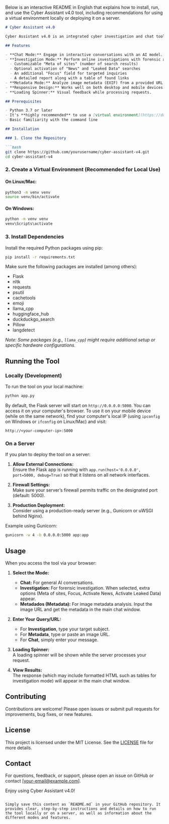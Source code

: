 Below is an interactive README in English that explains how to install, run, and use the Cyber Assistant v4.0 tool, including recommendations for using a virtual environment locally or deploying it on a server.

```markdown
# Cyber Assistant v4.0

Cyber Assistant v4.0 is an integrated cyber investigation and chat tool built with Flask. It provides functionalities for interactive chatting, forensic investigation (with a detailed report and table of found links), and image metadata analysis—all through a responsive web interface that works on desktops and mobile devices.

## Features

- **Chat Mode:** Engage in interactive conversations with an AI model.
- **Investigation Mode:** Perform online investigations with forensic analysis, including:
  - Customizable "Meta of sites" (number of search results)
  - Optional activation of "News" and "Leaked Data" searches
  - An additional "Focus" field for targeted inquiries
  - A detailed report along with a table of found links
- **Metadata Mode:** Analyze image metadata (EXIF) from a provided URL.
- **Responsive Design:** Works well on both desktop and mobile devices.
- **Loading Spinner:** Visual feedback while processing requests.

## Prerequisites

- Python 3.7 or later
- It's **highly recommended** to use a [virtual environment](https://docs.python.org/3/tutorial/venv.html) for local installations.
- Basic familiarity with the command line

## Installation

### 1. Clone the Repository

```bash
git clone https://github.com/yourusername/cyber-assistant-v4.git
cd cyber-assistant-v4
```

### 2. Create a Virtual Environment (Recommended for Local Use)

#### On Linux/Mac:
```bash
python3 -m venv venv
source venv/bin/activate
```

#### On Windows:
```bash
python -m venv venv
venv\Scripts\activate
```

### 3. Install Dependencies

Install the required Python packages using pip:

```bash
pip install -r requirements.txt
```

Make sure the following packages are installed (among others):
- Flask
- nltk
- requests
- psutil
- cachetools
- emoji
- llama_cpp
- huggingface_hub
- duckduckgo_search
- Pillow
- langdetect

*Note: Some packages (e.g., `llama_cpp`) might require additional setup or specific hardware configurations.*

## Running the Tool

### Locally (Development)

To run the tool on your local machine:

```bash
python app.py
```

By default, the Flask server will start on `http://0.0.0.0:5000`. You can access it on your computer's browser. To use it on your mobile device (while on the same network), find your computer's local IP (using `ipconfig` on Windows or `ifconfig` on Linux/Mac) and visit:

```
http://<your-computer-ip>:5000
```

### On a Server

If you plan to deploy the tool on a server:

1. **Allow External Connections:**  
   Ensure the Flask app is running with `app.run(host='0.0.0.0', port=5000, debug=True)` so that it listens on all network interfaces.

2. **Firewall Settings:**  
   Make sure your server’s firewall permits traffic on the designated port (default: 5000).

3. **Production Deployment:**  
   Consider using a production-ready server (e.g., Gunicorn or uWSGI behind Nginx).

Example using Gunicorn:
```bash
gunicorn -w 4 -b 0.0.0.0:5000 app:app
```

## Usage

When you access the tool via your browser:

1. **Select the Mode:**  
   - **Chat:** For general AI conversations.
   - **Investigation:** For forensic investigation. When selected, extra options (Meta of sites, Focus, Activate News, Activate Leaked Data) appear.
   - **Metadados (Metadata):** For image metadata analysis. Input the image URL and get the metadata in the main chat window.

2. **Enter Your Query/URL:**  
   - For **Investigation**, type your target subject.
   - For **Metadata**, type or paste an image URL.
   - For **Chat**, simply enter your message.

3. **Loading Spinner:**  
   A loading spinner will be shown while the server processes your request.

4. **View Results:**  
   The response (which may include formatted HTML such as tables for investigation mode) will appear in the main chat window.

## Contributing

Contributions are welcome! Please open issues or submit pull requests for improvements, bug fixes, or new features.

## License

This project is licensed under the MIT License. See the [LICENSE](LICENSE) file for more details.

## Contact

For questions, feedback, or support, please open an issue on GitHub or contact [your-email@example.com].

Enjoy using Cyber Assistant v4.0!
```

Simply save this content as `README.md` in your GitHub repository. It provides clear, step-by-step instructions and details on how to run the tool locally or on a server, as well as information about the different modes and features.

